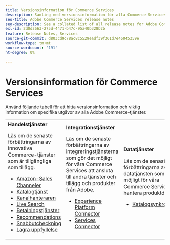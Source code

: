 ```yaml
---
title: Versionsinformation för Commerce Services
description: Samling med versionsinformation för alla Commerce Services
seo-title: Adobe Commerce Services release notes
seo-description: See a collated list of all release notes for Adobe Commerce Services and related data and integration services.
exl-id: 2d0d2663-275d-4471-b47c-95a40b328b2b
feature: Release Notes, Services
source-git-commit: d803cd9c78ac8c5529eadf39f361d7e46045359e
workflow-type: tm+mt
source-wordcount: '191'
ht-degree: 0%

---
```


# Versionsinformation för Commerce Services

Använd följande tabell för att hitta versionsinformation och viktig information om specifika utgåvor av alla Adobe Commerce-tjänster.

<table>
  <tbody>
    <tr>
      <td><strong>Handelstjänster</strong>
        <p>Läs om de senaste förbättringarna av innovativa Commerce-tjänster som är tillgängliga som tillägg.</p>
          <ul>
            <li><a href="https://experienceleague.adobe.com/docs/commerce-channels/amazon/release-notes.html">Amazon-Sales Channeler</a></li>
            <li><a href="https://experienceleague.adobe.com/docs/commerce-merchant-services/catalog-service/release-notes.html">Katalogtjänst</a></li>
            <li><a href="https://experienceleague.adobe.com/docs/commerce-channels/channel-manager/release-notes.html">Kanalhanteraren</a></li>
            <li><a href="https://experienceleague.adobe.com/docs/commerce-merchant-services/live-search/release-notes.html">Live Search</a></li>
            <li><a href="https://experienceleague.adobe.com/docs/commerce-merchant-services/payment-services/release-notes.html">Betalningstjänster</a></li>
            <li><a href="https://experienceleague.adobe.com/docs/commerce-merchant-services/product-recommendations/release-notes.html">Recommendations</a></li>
            <li><a href="https://experienceleague.adobe.com/docs/commerce-merchant-services/quick-checkout/release-notes.html">Snabbutcheckning</a></li>
            <li><a href="https://experienceleague.adobe.com/docs/commerce-merchant-services/store-fulfillment/release-notes.html">Lagra uppfyllelse</a></li>
          </ul>
        </td>
      <td><strong>Integrationstjänster</strong>
        <p>Läs om de senaste förbättringarna av integreringstjänsterna som gör det möjligt för våra Commerce Services att ansluta till andra tjänster och tillägg och produkter från Adobe.</p>
          <ul>
            <li><a href="https://experienceleague.adobe.com/docs/commerce-merchant-services/experience-platform-connector/release-notes.html">Experience Platform Connector</a></li>
            <li><a href="https://experienceleague.adobe.com/docs/commerce-merchant-services/user-guides/saas.html">Services Connector</a></li>
          </ul>
      </td>
      <td><strong>Datatjänster</strong>
        <p>Läs om de senaste förbättringarna av datatjänsten som gör det möjligt för våra Commerce Services att hantera produktdata.</p>
          <ul>
            <li><a href="https://experienceleague.adobe.com/docs/commerce-merchant-services/user-guides/data-services/catalog-sync.html">Katalogsynkronisering</a></li>
          </ul>
      </td>
    </tr>
  </tbody>
</table>
